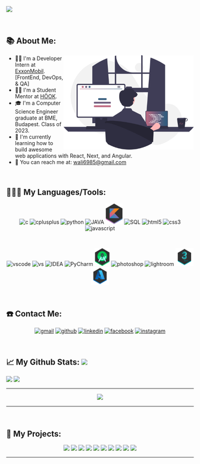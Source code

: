 <img src="https://github.com/SABERGLOW/SABERGLOW/blob/master/Misc/title_banner_waliullah.gif" />

<!--**SABERGLOW/SABERGLOW** is a ✨ _special_ ✨ repository because its `README.md` (this file) appears on your GitHub profile.-->
<p>&nbsp;</p>

## 📚 About Me:
<a href="https://github.com/SABERGLOW/"><img align="right" width="350" src="https://github.com/SABERGLOW/SABERGLOW/blob/master/Misc/codingsvg.svg"></a>
  - 👨‍💻 I'm a Developer Intern at <a href = "https://corporate.exxonmobil.com/"> ExxonMobil</a>. [FrontEnd, DevOps, & QA]
  - 👨‍🏫 I'm a Student Mentor at <a href = "https://shmentor.hu/"> HÖOK</a>.
  - 🎓 I'm a Computer Science Engineer graduate at BME, Budapest. Class of 2023.
  - 🎯 I'm currently learning how to build awesome web applications with React, Next, and Angular.
  - 📧 You can reach me at: wali6985@gmail.com

<p>&nbsp;</p>

## 👨🏻‍💻 My Languages/Tools:
<div>
<p align="center">
<img src="https://github.com/SABERGLOW/SABERGLOW/blob/master/Misc/image%20backups/homeycombs/C.svg" alt="c" width="50" height="50"/> 
<img src="https://github.com/SABERGLOW/SABERGLOW/blob/master/Misc/image%20backups/homeycombs/C%2B%2B.svg" alt="cplusplus" width="50" height="50"/> 
<img src="https://github.com/SABERGLOW/SABERGLOW/blob/master/Misc/image%20backups/homeycombs/Python.png" alt="python" width="57" height="55"/> 
<img src="https://github.com/SABERGLOW/SABERGLOW/blob/master/Misc/image%20backups/homeycombs/JAVA.png" alt="JAVA" width="57" height="55"/> 
<img src="https://github.com/SABERGLOW/SABERGLOW/blob/master/Misc/image%20backups/homeycombs/Kotlin.png" alt="Kotlin" height="55"/> 
<img src="https://github.com/SABERGLOW/SABERGLOW/blob/master/Misc/image%20backups/homeycombs/SQL.png" alt="SQL" width="57" height="55"/> 
<img src="https://github.com/SABERGLOW/SABERGLOW/blob/master/Misc/image%20backups/homeycombs/HTML5.png" alt="html5" width="57" height="55"/> 
<img src="https://github.com/SABERGLOW/SABERGLOW/blob/master/Misc/image%20backups/homeycombs/CSS3.png" alt="css3" width="57" height="55"/> 
<img src="https://github.com/SABERGLOW/SABERGLOW/blob/master/Misc/image%20backups/homeycombs/JavaScript.png" alt="javascript" width="57" height="55"/> 
<p>&nbsp;</p>
<p align="center">
<img src="https://images-wixmp-ed30a86b8c4ca887773594c2.wixmp.com/f/217d5ea0-623d-40b1-9b31-027b904a5f15/ddjrgww-846ce429-3b0d-4ad8-bf6d-ac52dfe48201.png?token=eyJ0eXAiOiJKV1QiLCJhbGciOiJIUzI1NiJ9.eyJzdWIiOiJ1cm46YXBwOiIsImlzcyI6InVybjphcHA6Iiwib2JqIjpbW3sicGF0aCI6IlwvZlwvMjE3ZDVlYTAtNjIzZC00MGIxLTliMzEtMDI3YjkwNGE1ZjE1XC9kZGpyZ3d3LTg0NmNlNDI5LTNiMGQtNGFkOC1iZjZkLWFjNTJkZmU0ODIwMS5wbmcifV1dLCJhdWQiOlsidXJuOnNlcnZpY2U6ZmlsZS5kb3dubG9hZCJdfQ.ZkEnCXJtjhT0v0UEQF7_k0VfiSaIoZa-YlerQJG-CXw" alt="vscode" width="48" height="48"/> 
<img src="https://images-wixmp-ed30a86b8c4ca887773594c2.wixmp.com/f/217d5ea0-623d-40b1-9b31-027b904a5f15/ddjvwxd-b25523cb-c1c0-4716-8e55-3efdc015abef.png?token=eyJ0eXAiOiJKV1QiLCJhbGciOiJIUzI1NiJ9.eyJzdWIiOiJ1cm46YXBwOiIsImlzcyI6InVybjphcHA6Iiwib2JqIjpbW3sicGF0aCI6IlwvZlwvMjE3ZDVlYTAtNjIzZC00MGIxLTliMzEtMDI3YjkwNGE1ZjE1XC9kZGp2d3hkLWIyNTUyM2NiLWMxYzAtNDcxNi04ZTU1LTNlZmRjMDE1YWJlZi5wbmcifV1dLCJhdWQiOlsidXJuOnNlcnZpY2U6ZmlsZS5kb3dubG9hZCJdfQ.78tZSYZMHR4zWvx9nAu-JvXy-nPKCwMmxdBePKEvB08" alt="vs" width="48" height="48"/> 
<img src="https://images-wixmp-ed30a86b8c4ca887773594c2.wixmp.com/f/9b5e7dcc-db45-4acb-8078-4f1e40191fe1/dbfye6x-ee5cf816-da93-4428-8cc6-e388e0b45136.png?token=eyJ0eXAiOiJKV1QiLCJhbGciOiJIUzI1NiJ9.eyJzdWIiOiJ1cm46YXBwOiIsImlzcyI6InVybjphcHA6Iiwib2JqIjpbW3sicGF0aCI6IlwvZlwvOWI1ZTdkY2MtZGI0NS00YWNiLTgwNzgtNGYxZTQwMTkxZmUxXC9kYmZ5ZTZ4LWVlNWNmODE2LWRhOTMtNDQyOC04Y2M2LWUzODhlMGI0NTEzNi5wbmcifV1dLCJhdWQiOlsidXJuOnNlcnZpY2U6ZmlsZS5kb3dubG9hZCJdfQ._0zGB33NIE1jhC583GLDwygXr5jsMVwfCaEtBWtWNt0" alt="IDEA" width="48" height="48"/> 
<img src="https://images-wixmp-ed30a86b8c4ca887773594c2.wixmp.com/f/217d5ea0-623d-40b1-9b31-027b904a5f15/dccudp7-3a29ffd5-4e85-4123-88cc-4e948bedd7c1.png/v1/fill/w_512,h_512,strp/honeycomb_icon_pycharm_by_mauriliosm_dccudp7-fullview.png?token=eyJ0eXAiOiJKV1QiLCJhbGciOiJIUzI1NiJ9.eyJzdWIiOiJ1cm46YXBwOiIsImlzcyI6InVybjphcHA6Iiwib2JqIjpbW3siaGVpZ2h0IjoiPD01MTIiLCJwYXRoIjoiXC9mXC8yMTdkNWVhMC02MjNkLTQwYjEtOWIzMS0wMjdiOTA0YTVmMTVcL2RjY3VkcDctM2EyOWZmZDUtNGU4NS00MTIzLTg4Y2MtNGU5NDhiZWRkN2MxLnBuZyIsIndpZHRoIjoiPD01MTIifV1dLCJhdWQiOlsidXJuOnNlcnZpY2U6aW1hZ2Uub3BlcmF0aW9ucyJdfQ.H8trsVIaTWNWAe_KnDtr1GN7tt8V8S3ANzAGW1MG2Bs" alt="PyCharm" width="48" height="48"/> 
<img src="https://github.com/SABERGLOW/SABERGLOW/blob/master/Misc/image%20backups/homeycombs/AndroidStudio.png" alt="AndroidStudio" height="48"/> 
<img src="https://preview.redd.it/9j29mcwvdv921.png?width=512&format=png&auto=webp&s=df03e5e15a395b099581ce25b88c6470a28c0c8f" alt="photoshop" width="48" height="48"/> 
<img src="https://preview.redd.it/z3xmza38ev921.png?width=512&format=png&auto=webp&s=39d0ca955e2a4cc678b415453e7f63b06c2ea6a7" alt="lightroom" width="48" height="48"/> 
<img src="https://github.com/SABERGLOW/SABERGLOW/blob/master/Misc/image%20backups/homeycombs/3dsMax.png" alt="3dsMax" width="48" height="48"/> 
<!---<img src="https://github.com/SABERGLOW/SABERGLOW/blob/master/Misc/image%20backups/homeycombs/Azure%20DevOps.png" alt="AzureDevOps" width="48" height="48"/>--->
<img src="https://github.com/SABERGLOW/SABERGLOW/blob/master/Misc/image%20backups/homeycombs/Azure.png" alt="Azure" width="48" height="48"/> 
  
</div>

<p>&nbsp;</p>

## ☎️ Contact Me:
<p align="center">
<a href = "mailto:wali6985@gmail.com"><img src='https://img.icons8.com/color/48/000000/gmail.png' alt='gmail' height='40'></a>
<a href = https://github.com/SABERGLOW><img src='https://img.icons8.com/color/2x/github--v1.png' alt='github' height='40'></a>
<a href = https://www.linkedin.com/in/sardarwaliullah/><img src='https://img.icons8.com/color/2x/linkedin.png' alt='linkedin' height='40'></a>
<a href = https://www.facebook.com/sardarwaliullah/><img src='https://img.icons8.com/color/2x/facebook-new.png' alt='facebook' height='40'></a>
<a href = https://www.instagram.com/sardarwaliullah/><img src='https://cdn.icon-icons.com/icons2/1826/PNG/512/4202090instagramlogosocialsocialmedia-115598_115703.png' alt='instagram' height='40'></a>

<p>&nbsp;</p>

## 📈 My Github Stats:     <a href="https://github.com/SABERGLOW"> <img src="https://komarev.com/ghpvc/?username=SABERGLOW&label=Profile+Views&color=2e8b57&style=flat" /></a>
<a href="https://github.com/SABERGLOW">
  <img height="160px" src="https://github-readme-stats.vercel.app/api?username=SABERGLOW&count_private=true&include_all_commits=true&show_icons=true&hide_border=true&border_radius=15&line_height=24&&title_color=020024&text_color=ffffff&icon_color=020024&bg_color=4,C06C84,6C5B7B,355C7D" /></a>
<a href="https://github.com/SABERGLOW/">
  <img height="160px" src="https://github-readme-stats.vercel.app/api/top-langs/?username=SABERGLOW&langs_count=6&layout=compact&hide_border=true&border_radius=15&line_height=24&card_width=380&title_color=020024&text_color=ffffff&bg_color=1,355C7D,6C5B7B,C06C84" /></a>
  
  ---
  
<p align="center">
<a href="https://github.com/SABERGLOW/">
  <img src="http://github-readme-streak-stats.herokuapp.com?user=SABERGLOW&theme=dracula&hide_border=true&background=355C7D00&stroke=FF6E96&dates=DDDDDD" /></a>
  
  ---
  
<!--- TROPHIES
<a href="https://github.com/SABERGLOW/">
  <img width = "100%"src="https://github-profile-trophy.vercel.app/?username=SABERGLOW&theme=nord&no-bg=true&row=7&no-frame=true" /></a>
--->

  
<p>&nbsp;</p>

## 🚀 My Projects:
<p align="center">
  <a href="https://github.com/SABERGLOW/Deja-Vu">
  <img src="https://github-readme-stats.vercel.app/api/pin/?username=SABERGLOW&repo=Deja-Vu&hide_border=true&border_radius=15&&line_height=24&title_color=020024&text_color=ffffff&icon_color=79dafa&bg_color=45,C06C84,6C5B7B,355C7D" /></a>
  
  <a href="https://github.com/SABERGLOW/facebook-clone-react">
  <img src="https://github-readme-stats.vercel.app/api/pin/?username=SABERGLOW&repo=facebook-clone-react&hide_border=true&border_radius=15&&line_height=24&title_color=020024&text_color=ffffff&icon_color=79dafa&bg_color=45,C06C84,6C5B7B,355C7D" /></a>

  <a href="https://github.com/SABERGLOW/SparMePlease">
  <img src="https://github-readme-stats.vercel.app/api/pin/?username=SABERGLOW&repo=SparMePlease&hide_border=true&border_radius=15&&line_height=24&title_color=020024&text_color=ffffff&icon_color=79dafa&bg_color=45,C06C84,6C5B7B,355C7D" /></a>
  <a href="https://github.com/SABERGLOW/E-Butler">
  <img src="https://github-readme-stats.vercel.app/api/pin/?username=SABERGLOW&repo=E-Butler&hide_border=true&border_radius=15&&line_height=24&title_color=020024&text_color=ffffff&icon_color=79dafa&bg_color=45,C06C84,6C5B7B,355C7D" /></a>
  <a href="https://github.com/SABERGLOW/AsteroidMiners">
  <img src="https://github-readme-stats.vercel.app/api/pin/?username=SABERGLOW&repo=AsteroidMiners&hide_border=true&border_radius=15&&line_height=24&title_color=020024&text_color=ffffff&icon_color=79dafa&bg_color=45,C06C84,6C5B7B,355C7D" /></a>
  <a href="https://github.com/SABERGLOW/Space_Nebula">
  <img src="https://github-readme-stats.vercel.app/api/pin/?username=SABERGLOW&repo=Space_Nebula&hide_border=true&border_radius=15&&line_height=24&title_color=020024&text_color=ffffff&icon_color=79dafa&bg_color=45,C06C84,6C5B7B,355C7D" /></a>
  <a href="https://github.com/SABERGLOW/Movie_Recommender_Engine">
  <img src="https://github-readme-stats.vercel.app/api/pin/?username=SABERGLOW&repo=Movie_Recommender_Engine&hide_border=true&border_radius=15&&line_height=24&title_color=020024&text_color=ffffff&icon_color=79dafa&bg_color=45,C06C84,6C5B7B,355C7D" /></a>
<a href="https://github.com/SABERGLOW/Clrd.">
  <img src="https://github-readme-stats.vercel.app/api/pin/?username=SABERGLOW&repo=Clrd.&hide_border=true&border_radius=15&&line_height=24&title_color=020024&text_color=ffffff&icon_color=79dafa&bg_color=45,C06C84,6C5B7B,355C7D" /></a>
<a href="https://github.com/SABERGLOW/Feedback_Management_System">
  <img src="https://github-readme-stats.vercel.app/api/pin/?username=SABERGLOW&repo=Feedback_Management_System&hide_border=true&border_radius=15&&line_height=24&title_color=020024&text_color=ffffff&icon_color=79dafa&bg_color=45,C06C84,6C5B7B,355C7D" /></a>
<a href="https://github.com/SABERGLOW/SONGS">
  <img src="https://github-readme-stats.vercel.app/api/pin/?username=SABERGLOW&repo=SONGS&hide_border=true&border_radius=15&&line_height=24&title_color=020024&text_color=ffffff&icon_color=79dafa&bg_color=45,C06C84,6C5B7B,355C7D" /></a>

  ---
